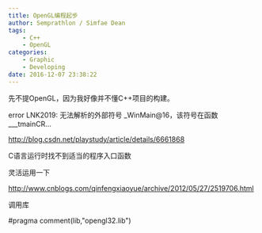 ```yaml
---
title: OpenGL编程起步
author: Semprathlon / Simfae Dean
tags:
	- C++
	- OpenGL
categories:
	- Graphic
	- Developing
date: 2016-12-07 23:38:22
---
```

先不提OpenGL，因为我好像并不懂C++项目的构建。

error LNK2019: 无法解析的外部符号 _WinMain@16，该符号在函数 ___tmainCR...

http://blog.csdn.net/playstudy/article/details/6661868

C语言运行时找不到适当的程序入口函数

灵活运用一下

http://www.cnblogs.com/qinfengxiaoyue/archive/2012/05/27/2519706.html

调用库

#pragma comment(lib,"opengl32.lib")